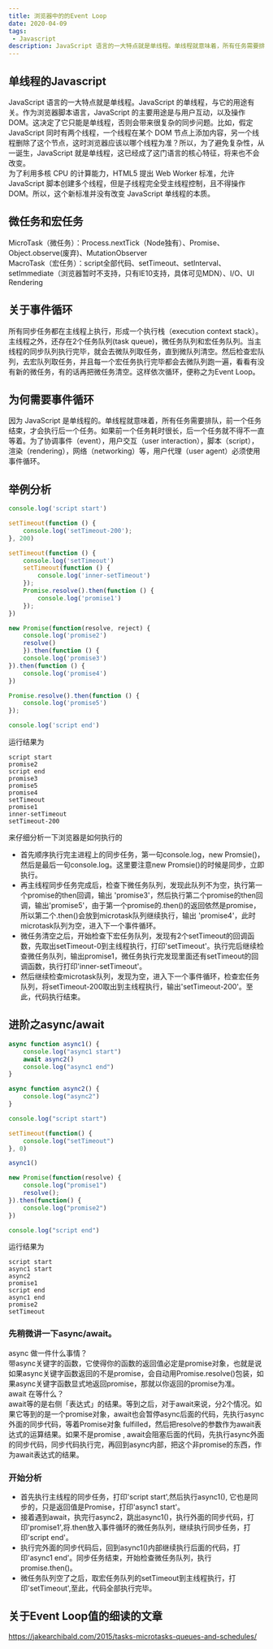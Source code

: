 ```yaml
---
title: 浏览器中的的Event Loop
date: 2020-04-09
tags:
 - Javascript
description: JavaScript 语言的一大特点就是单线程。单线程就意味着，所有任务需要排队，前一个任务结束，才会执行后一个任务。如果前一个任务耗时很长，后一个任务就不得不一直等着。为了协调事件（event），用户交互（user interaction），脚本（script），渲染（rendering），网络（networking）等，用户代理（user agent）必须使用事件循环。
---
```


## 单线程的Javascript
JavaScript 语言的一大特点就是单线程。JavaScript 的单线程，与它的用途有关。作为浏览器脚本语言，JavaScript 的主要用途是与用户互动，以及操作 DOM。这决定了它只能是单线程，否则会带来很复杂的同步问题。比如，假定JavaScript 同时有两个线程，一个线程在某个 DOM 节点上添加内容，另一个线程删除了这个节点，这时浏览器应该以哪个线程为准？所以，为了避免复杂性，从一诞生，JavaScript 就是单线程，这已经成了这门语言的核心特征，将来也不会改变。  
为了利用多核 CPU 的计算能力，HTML5 提出 Web Worker 标准，允许 JavaScript 脚本创建多个线程，但是子线程完全受主线程控制，且不得操作 DOM。所以，这个新标准并没有改变 JavaScript 单线程的本质。
## 微任务和宏任务
MicroTask（微任务）：Process.nextTick（Node独有）、Promise、Object.observe(废弃)、MutationObserver  
MacroTask（宏任务）：script全部代码、setTimeout、setInterval、setImmediate（浏览器暂时不支持，只有IE10支持，具体可见MDN）、I/O、UI Rendering
## 关于事件循环
所有同步任务都在主线程上执行，形成一个执行栈（execution context stack）。主线程之外，还存在2个任务队列(task queue)，微任务队列和宏任务队列。当主线程的同步队列执行完毕，就会去微队列取任务，直到微队列清空。然后检查宏队列，去宏队列取任务，并且每一个宏任务执行完毕都会去微队列跑一遍，看看有没有新的微任务，有的话再把微任务清空。这样依次循环，便称之为Event Loop。
## 为何需要事件循环  
因为 JavaScript 是单线程的。单线程就意味着，所有任务需要排队，前一个任务结束，才会执行后一个任务。如果前一个任务耗时很长，后一个任务就不得不一直等着。为了协调事件（event），用户交互（user interaction），脚本（script），渲染（rendering），网络（networking）等，用户代理（user agent）必须使用事件循环。
## 举例分析
``` js
console.log('script start')

setTimeout(function () {
    console.log('setTimeout-200');
}, 200)

setTimeout(function () {
    console.log('setTimeout')
    setTimeout(function () {
        console.log('inner-setTimeout')
    });
    Promise.resolve().then(function () {
        console.log('promise1')
    });
})

new Promise(function(resolve, reject) {
    console.log('promise2')
    resolve()
    }).then(function () {
    console.log('promise3')
}).then(function () {
    console.log('promise4')
})

Promise.resolve().then(function () {
    console.log('promise5')
});

console.log('script end')
```
运行结果为
```
script start
promise2
script end
promise3
promise5
promise4
setTimeout
promise1
inner-setTimeout
setTimeout-200
```
来仔细分析一下浏览器是如何执行的  
+ 首先顺序执行完主进程上的同步任务，第一句console.log，new Promsie()，然后是最后一句console.log。这里要注意new Promsie()的时候是同步，立即执行。  
+ 再主线程同步任务完成后，检查下微任务队列，发现此队列不为空，执行第一个promise的then回调，输出 'promise3'，然后执行第二个promise的then回调，输出'promise5'，由于第一个promise的.then()的返回依然是promise，所以第二个.then()会放到microtask队列继续执行，输出 'promise4'，此时microtask队列为空，进入下一个事件循环。  
+ 微任务清空之后，开始检查下宏任务队列，发现有2个setTimeout的回调函数，先取出setTimeout-0到主线程执行，打印'setTimeout'。执行完后继续检查微任务队列，输出promise1，微任务执行完发现里面还有setTimeout的回调函数，执行打印'inner-setTimeout'。  
+ 然后继续检查microtask队列，发现为空，进入下一个事件循环，检查宏任务队列，将setTimeout-200取出到主线程执行，输出'setTimeout-200'。至此，代码执行结束。
## 进阶之async/await
``` js
async function async1() {
    console.log("async1 start")
    await async2()
    console.log("async1 end")
}

async function async2() {
    console.log("async2")
}

console.log("script start")

setTimeout(function() {
    console.log("setTimeout")
}, 0)

async1()

new Promise(function(resolve) {
    console.log("promise1")
    resolve();
}).then(function() {
    console.log("promise2")
})

console.log("script end")
```
运行结果为
```
script start
async1 start
async2
promise1
script end
async1 end
promise2
setTimeout
```
### 先稍微讲一下async/await。  
async 做一件什么事情？  
带async关键字的函数，它使得你的函数的返回值必定是promise对象，也就是说如果async关键字函数返回的不是promise，会自动用Promise.resolve()包装，如果async关键字函数显式地返回promise，那就以你返回的promise为准。  
await 在等什么？  
await等的是右侧「表达式」的结果。等到之后，对于await来说，分2个情况。如果它等到的是一个promise对象，await也会暂停async后面的代码，先执行async外面的同步代码，等着Promise对象 fulfilled，然后把resolve的参数作为await表达式的运算结果。如果不是promise , await会阻塞后面的代码，先执行async外面的同步代码，同步代码执行完，再回到async内部，把这个非promise的东西，作为await表达式的结果。
### 开始分析
+ 首先执行主线程的同步任务，打印'script start',然后执行async1(), 它也是同步的，只是返回值是Promise，打印'async1 start'。
+ 接着遇到await，执完行async2，跳出async1()，执行外面的同步代码，打印'promise1',将.then放入事件循环的微任务队列，继续执行同步任务，打印'script end'。
+ 执行完外面的同步代码后，回到async1()内部继续执行后面的代码，打印'async1 end'。同步任务结束，开始检查微任务队列，执行promise.then()。
+ 微任务队列空了之后，取宏任务队列的setTimeout到主线程执行，打印'setTimeout',至此，代码全部执行完毕。
## 关于Event Loop值的细读的文章
<https://jakearchibald.com/2015/tasks-microtasks-queues-and-schedules/>







